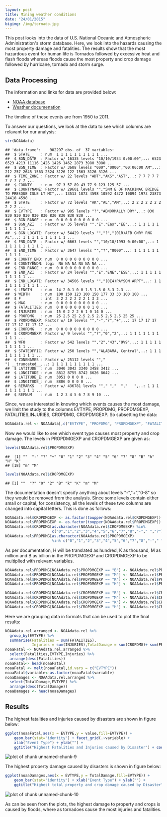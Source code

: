 ```yaml
---
layout: post
title: Mining weather conditions
date: "24/01/2015"
bigimg: /img/tornado.jpg
---
```




This post looks into  the data of U.S. National Oceanic and Atmospheric Administration's storm database. Here, we look into the hazards causing the most property damage and fatalities. The results show that the most hazardous event for human life is Tornados followed by excessive heat and flash floods whereas floods cause the most property and crop damage followed by hurricane, tornado and storm surge.

## Data Processing



The information and links for data are provided below:
* [NOAA database](https://d396qusza40orc.cloudfront.net/repdata%2Fdata%2FStormData.csv.bz2)
* [Weather documenation](https://d396qusza40orc.cloudfront.net/repdata%2Fpeer2_doc%2Fpd01016005curr.pdf)

The timeline of these events are from 1950 to 2011.


To answer our questions, we look at the data to see which columns are relavant for our analysis:

```r
str(NOAAdata)
```

```
## 'data.frame':	902297 obs. of  37 variables:
##  $ STATE__   : num  1 1 1 1 1 1 1 1 1 1 ...
##  $ BGN_DATE  : Factor w/ 16335 levels "10/10/1954 0:00:00",..: 6523 6523 4213 11116 1426 1426 1462 2873 3980 3980 ...
##  $ BGN_TIME  : Factor w/ 3608 levels "000","0000","00:00:00 AM",..: 212 257 2645 1563 2524 3126 122 1563 3126 3126 ...
##  $ TIME_ZONE : Factor w/ 22 levels "ADT","AKS","AST",..: 7 7 7 7 7 7 7 7 7 7 ...
##  $ COUNTY    : num  97 3 57 89 43 77 9 123 125 57 ...
##  $ COUNTYNAME: Factor w/ 29601 levels "","5NM E OF MACKINAC BRIDGE TO PRESQUE ISLE LT MI",..: 13513 1873 4598 10592 4372 10094 1973 23873 24418 4598 ...
##  $ STATE     : Factor w/ 72 levels "AK","AL","AM",..: 2 2 2 2 2 2 2 2 2 2 ...
##  $ EVTYPE    : Factor w/ 985 levels "?","ABNORMALLY DRY",..: 830 830 830 830 830 830 830 830 830 830 ...
##  $ BGN_RANGE : num  0 0 0 0 0 0 0 0 0 0 ...
##  $ BGN_AZI   : Factor w/ 35 levels "","E","Eas","EE",..: 1 1 1 1 1 1 1 1 1 1 ...
##  $ BGN_LOCATI: Factor w/ 54429 levels "","?","(01R)AFB GNRY RNG AL",..: 1 1 1 1 1 1 1 1 1 1 ...
##  $ END_DATE  : Factor w/ 6663 levels "","10/10/1993 0:00:00",..: 1 1 1 1 1 1 1 1 1 1 ...
##  $ END_TIME  : Factor w/ 3647 levels "","?","0000",..: 1 1 1 1 1 1 1 1 1 1 ...
##  $ COUNTY_END: num  0 0 0 0 0 0 0 0 0 0 ...
##  $ COUNTYENDN: logi  NA NA NA NA NA NA ...
##  $ END_RANGE : num  0 0 0 0 0 0 0 0 0 0 ...
##  $ END_AZI   : Factor w/ 24 levels "","E","ENE","ESE",..: 1 1 1 1 1 1 1 1 1 1 ...
##  $ END_LOCATI: Factor w/ 34506 levels "","(0E4)PAYSON ARPT",..: 1 1 1 1 1 1 1 1 1 1 ...
##  $ LENGTH    : num  14 2 0.1 0 0 1.5 1.5 0 3.3 2.3 ...
##  $ WIDTH     : num  100 150 123 100 150 177 33 33 100 100 ...
##  $ F         : int  3 2 2 2 2 2 2 1 3 3 ...
##  $ MAG       : num  0 0 0 0 0 0 0 0 0 0 ...
##  $ FATALITIES: num  0 0 0 0 0 0 0 0 1 0 ...
##  $ INJURIES  : num  15 0 2 2 2 6 1 0 14 0 ...
##  $ PROPDMG   : num  25 2.5 25 2.5 2.5 2.5 2.5 2.5 25 25 ...
##  $ PROPDMGEXP: Factor w/ 19 levels "","-","?","+",..: 17 17 17 17 17 17 17 17 17 17 ...
##  $ CROPDMG   : num  0 0 0 0 0 0 0 0 0 0 ...
##  $ CROPDMGEXP: Factor w/ 9 levels "","?","0","2",..: 1 1 1 1 1 1 1 1 1 1 ...
##  $ WFO       : Factor w/ 542 levels "","2","43","9V9",..: 1 1 1 1 1 1 1 1 1 1 ...
##  $ STATEOFFIC: Factor w/ 250 levels "","ALABAMA, Central",..: 1 1 1 1 1 1 1 1 1 1 ...
##  $ ZONENAMES : Factor w/ 25112 levels "","                                                                                                                               "| __truncated__,..: 1 1 1 1 1 1 1 1 1 1 ...
##  $ LATITUDE  : num  3040 3042 3340 3458 3412 ...
##  $ LONGITUDE : num  8812 8755 8742 8626 8642 ...
##  $ LATITUDE_E: num  3051 0 0 0 0 ...
##  $ LONGITUDE_: num  8806 0 0 0 0 ...
##  $ REMARKS   : Factor w/ 436781 levels ""," ","  ","   ",..: 1 1 1 1 1 1 1 1 1 1 ...
##  $ REFNUM    : num  1 2 3 4 5 6 7 8 9 10 ...
```
Since, we are interested in knowing which events causes the most damage, we limit the study to the columns EVTYPE, PROPDMG, PROPDMGEXP, FATALITIES,INJURIES, CROPDMG, CROPDMGEXP. So subsetting the data:


```r
NOAAdata.rel <- NOAAdata[,c("EVTYPE", "PROPDMG", "PROPDMGEXP", "FATALITIES","INJURIES", "CROPDMG", "CROPDMGEXP")]
```

Now we would like to see which event type causes most property and crop damage. The levels in PROPDMGEXP and CROPDMGEXP are given as:

```r
levels(NOAAdata.rel$PROPDMGEXP)
```

```
##  [1] ""  "-" "?" "+" "0" "1" "2" "3" "4" "5" "6" "7" "8" "B" "h" "H" "K"
## [18] "m" "M"
```

```r
levels(NOAAdata.rel$CROPDMGEXP)
```

```
## [1] ""  "?" "0" "2" "B" "k" "K" "m" "M"
```
The documentation doesn't specify anything about levels "-","+","0-8" so they would be removed from the analysis. Since some levels contain either small or capital, for consistency, all the levels of these two columns are changed into capital letters. This is done as follows:


```r
NOAAdata.rel$CROPDMGEXP <- as.factor(toupper(NOAAdata.rel$CROPDMGEXP))
NOAAdata.rel$PROPDMGEXP <- as.factor(toupper(NOAAdata.rel$PROPDMGEXP))
NOAAdata.rel$CROPDMG[as.character(NOAAdata.rel$CROPDMGEXP) %in%
                     c("0","1","2","3","4","5","6","7","8","-"," ","?")] <- 0
NOAAdata.rel$PROPDMG[as.character(NOAAdata.rel$PROPDMGEXP)
                     %in% c("0","1","2","3","4","5","6","7","8","-"," ","?")] <- 0
```

As per documentation, H will be translated as hundred, K as thousand, M as million and B as billion in the PROPDMGEXP and CROPDMGEXP to be multiplied with relevant variables. 


```r
NOAAdata.rel$PROPDMG[NOAAdata.rel$PROPDMGEXP == "B"] <- NOAAdata.rel$PROPDMG[NOAAdata.rel$PROPDMGEXP == "B"]*10^9
NOAAdata.rel$PROPDMG[NOAAdata.rel$PROPDMGEXP == "M"] <- NOAAdata.rel$PROPDMG[NOAAdata.rel$PROPDMGEXP == "M"]*10^6
NOAAdata.rel$PROPDMG[NOAAdata.rel$PROPDMGEXP == "K"] <- NOAAdata.rel$PROPDMG[NOAAdata.rel$PROPDMGEXP == "K"]*1000
NOAAdata.rel$PROPDMG[NOAAdata.rel$PROPDMGEXP == "H"] <- NOAAdata.rel$PROPDMG[NOAAdata.rel$PROPDMGEXP == "H"]*100

NOAAdata.rel$CROPDMG[NOAAdata.rel$CROPDMGEXP == "B"] <- NOAAdata.rel$CROPDMG[NOAAdata.rel$CROPDMGEXP == "B"]*10^9
NOAAdata.rel$CROPDMG[NOAAdata.rel$CROPDMGEXP == "M"] <- NOAAdata.rel$CROPDMG[NOAAdata.rel$CROPDMGEXP == "M"]*10^6
NOAAdata.rel$CROPDMG[NOAAdata.rel$CROPDMGEXP == "K"] <- NOAAdata.rel$CROPDMG[NOAAdata.rel$CROPDMGEXP == "K"]*1000
NOAAdata.rel$CROPDMG[NOAAdata.rel$CROPDMGEXP == "H"] <- NOAAdata.rel$CROPDMG[NOAAdata.rel$CROPDMGEXP == "H"]*100
```

Here we are grouping data in formats that can be used to plot the final results:

```r
NOAAdata.rel.arranged <- NOAAdata.rel %>% 
  group_by(EVTYPE) %>%
  summarise(Fatalities = sum(FATALITIES),
            Injuries = sum(INJURIES),TotalDamage = sum(CROPDMG)+ sum(PROPDMG))
noaaFatal <- NOAAdata.rel.arranged %>%
  select(Fatalities,EVTYPE,Injuries) %>%
  arrange(desc(Fatalities))
noaaFatal<- head(noaaFatal)
noaaFatal <- melt(noaaFatal,id.vars = c("EVTYPE"))
noaaFatal$variable<-as.factor(noaaFatal$variable)
noaaDamages <- NOAAdata.rel.arranged %>%
  select(TotalDamage,EVTYPE) %>%
  arrange(desc(TotalDamage))
noaaDamages <- head(noaaDamages)
```

## Results

The highest fatalities and injuries caused by disasters are shown in figure below:

```r
ggplot(noaaFatal,aes(x = EVTYPE,y = value,fill=EVTYPE)) +
    geom_bar(stat="identity") + facet_grid(.~variable) +
    xlab("Event Type") + ylab("") +
    ggtitle("Highest Fatalities and Injuries caused by Disaster") + coord_flip()
```

<img src="/figure/./2015-01-03-weather/unnamed-chunk-9-1.png" title="plot of chunk unnamed-chunk-9" alt="plot of chunk unnamed-chunk-9" style="display: block; margin: auto;" />

The highest property damage caused by disasters is shown in figure below:

```r
ggplot(noaaDamages,aes(x = EVTYPE,y = TotalDamage,fill=EVTYPE)) +
    geom_bar(stat="identity") + xlab("Event Type") + ylab("") +
    ggtitle("Highest total property and crop damage caused by Disaster") + coord_flip()
```

<img src="/figure/./2015-01-03-weather/unnamed-chunk-10-1.png" title="plot of chunk unnamed-chunk-10" alt="plot of chunk unnamed-chunk-10" style="display: block; margin: auto;" />

As can be seen from the plots, the highest damage to property and crops is caused by floods, where as tornadoes cause the most injuries and fatalities.
